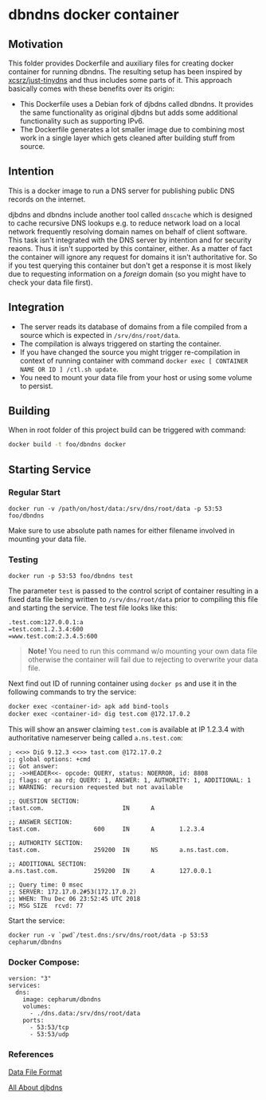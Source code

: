 # dbndns docker container

## Motivation
This folder provides Dockerfile and auxiliary files for creating docker container for running dbndns. The resulting setup has been inspired by [xcsrz/just-tinydns](https://github.com/xcsrz/just-tinydns) and thus includes some parts of it. This approach basically comes with these benefits over its origin:

* This Dockerfile uses a Debian fork of djbdns called dbndns. It provides the same functionality as original djbdns but adds some additional functionality such as supporting IPv6.
* The Dockerfile generates a lot smaller image due to combining most work in a single layer which gets cleaned after building stuff from source.
 
## Intention

This is a docker image to run a DNS server for publishing public DNS records on the internet.

djbdns and dbndns include another tool called `dnscache` which is designed to cache recursive DNS lookups e.g. to reduce network load on a local network frequently resolving domain names on behalf of client software. This task isn't integrated with the DNS server by intention and for security reaons. Thus it isn't supported by this container, either. As a matter of fact the container will ignore any request for domains it isn't authoritative for. So if you test querying this container but don't get a response it is most likely due to requesting information on a _foreign_ domain (so you might have to check your data file first).

## Integration

* The server reads its database of domains from a file compiled from a source which is expected in `/srv/dns/root/data`.
* The compilation is always triggered on starting the container.
* If you have changed the source you might trigger re-compilation in context of running container with command `docker exec [ CONTAINER NAME OR ID ] /ctl.sh update`.
* You need to mount your data file from your host or using some volume to persist.

## Building

When in root folder of this project build can be triggered with command:

```bash
docker build -t foo/dbndns docker
```

## Starting Service

### Regular Start

```docker run -v /path/on/host/data:/srv/dns/root/data -p 53:53 foo/dbndns```

Make sure to use absolute path names for either filename involved in mounting your data file.

### Testing

```docker run -p 53:53 foo/dbndns test```

The parameter `test` is passed to the control script of container resulting in a fixed data file being written to `/srv/dns/root/data` prior to compiling this file and starting the service. The test file looks like this:

```
.test.com:127.0.0.1:a
=test.com:1.2.3.4:600
=www.test.com:2.3.4.5:600
```

> **Note!** You need to run this command w/o mounting your own data file otherwise the container will fail due to rejecting to overwrite your data file.

Next find out ID of running container using `docker ps` and use it in the following commands to try the service:

```bash
docker exec <container-id> apk add bind-tools
docker exec <container-id> dig test.com @172.17.0.2
```

This will show an answer claiming `test.com` is available at IP 1.2.3.4 with authoritative nameserver being called `a.ns.test.com`:

```
; <<>> DiG 9.12.3 <<>> tast.com @172.17.0.2
;; global options: +cmd
;; Got answer:
;; ->>HEADER<<- opcode: QUERY, status: NOERROR, id: 8808
;; flags: qr aa rd; QUERY: 1, ANSWER: 1, AUTHORITY: 1, ADDITIONAL: 1
;; WARNING: recursion requested but not available

;; QUESTION SECTION:
;tast.com.                      IN      A

;; ANSWER SECTION:
tast.com.               600     IN      A       1.2.3.4

;; AUTHORITY SECTION:
tast.com.               259200  IN      NS      a.ns.tast.com.

;; ADDITIONAL SECTION:
a.ns.tast.com.          259200  IN      A       127.0.0.1

;; Query time: 0 msec
;; SERVER: 172.17.0.2#53(172.17.0.2)
;; WHEN: Thu Dec 06 23:52:45 UTC 2018
;; MSG SIZE  rcvd: 77
```

Start the service:

```docker run -v `pwd`/test.dns:/srv/dns/root/data -p 53:53 cepharum/dbndns```


### Docker Compose:

```
version: "3"
services:
  dns:
    image: cepharum/dbndns
    volumes:
      - ./dns.data:/srv/dns/root/data
    ports:
      - 53:53/tcp
      - 53:53/udp
```

### References

[Data File Format](http://cr.yp.to/djbdns/tinydns-data.html)

[All About djbdns](http://cr.yp.to/djbdns.html)
